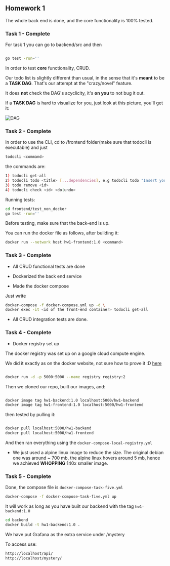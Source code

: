## Homework 1

The whole back end is done, and the core functionality is 100% tested.

### Task 1 - Complete

For task 1 you can go to backend/src and then 

``` sh

go test -run=''

```

In order to test **core** functionality, CRUD.

Our todo list is slightly different than usual, in the sense that it's __meant__ to be a **TASK DAG**. That's our attempt at the "crazy/novel" feature.

It does **not** check the DAG's acyclicity, it's **on you** to not bug it out.

If a **TASK DAG** is hard to visualize for you, just look at this picture, you'll get it:

![DAG](https://i.stack.imgur.com/e0NQk.png)

### Task 2 - Complete

In order to use the CLI, cd to /frontend folder(make sure that todocli is executable) and just 

``` sh
todocli <command>
```

the commands are:

``` sh
1) todocli get-all
2) todocli todo <title> [...dependencies], e.g todocli todo "Insert your task here!" 1 2 3
3) todo remove <id> 
4) todocli check <id> <do|undo>
```

Running tests:

``` sh
cd frontend/test_non_docker
go test -run=''
```

Before testing, make sure that the back-end is up.

You can run the docker file as follows, after building it:

``` sh
docker run --network host hw1-frontend:1.0 <command>
```


### Task 3 - Complete

* All CRUD functional tests are done

* Dockerized the back end service

* Made the docker compose

Just write

``` sh
docker-compose -f docker-compose.yml up -d \
docker exec -it <id of the front-end container> todocli get-all
```

* All CRUD integration tests are done.

### Task 4 - Complete

* Docker registry set up

The docker registry was set up on a google cloud compute engine.

We did it exactly as on the docker website, not sure how to prove it :D [here](https://docs.docker.com/registry/)

```sh

docker run -d -p 5000:5000 --name registry registry:2

```

Then we cloned our repo, built our images, and:

```sh

docker image tag hw1-backend:1.0 localhost:5000/hw1-backend
docker image tag hw1-frontend:1.0 localhost:5000/hw1-frontend

```

then tested by pulling it:

```sh

docker pull localhost:5000/hw1-backend
docker pull localhost:5000/hw1-frontend

```

And then ran everything using the `docker-compose-local-registry.yml`

* We just used a alpine linux image to reduce the size. The original debian one was around ~ 700 mb, the alpine linux hovers around 5 mb, hence we achieved **WHOPPING** 140x smaller image.

### Task 5 - Complete

Done, the compose file is `docker-compose-task-five.yml`

```sh
docker-compose -f docker-compose-task-five.yml up
```

It will work as long as you have built our backend with the tag `hw1-backend:1.0`

```sh
cd backend
docker build -t hw1-backend:1.0 .
```

We have put Grafana as the extra service under /mystery

To access use:

```sh
http://localhost/api/
http://localhost/mystery/
```
